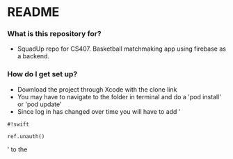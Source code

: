 # README #

### What is this repository for? ###

* SquadUp repo for CS407. Basketball matchmaking app using firebase as a backend.

### How do I get set up? ###

* Download the project through Xcode with the clone link
* You may have to navigate to the folder in terminal and do a 'pod install' or 'pod update'
* Since log in has changed over time you will have to add '
```
#!swift

ref.unauth()
```
' to the 